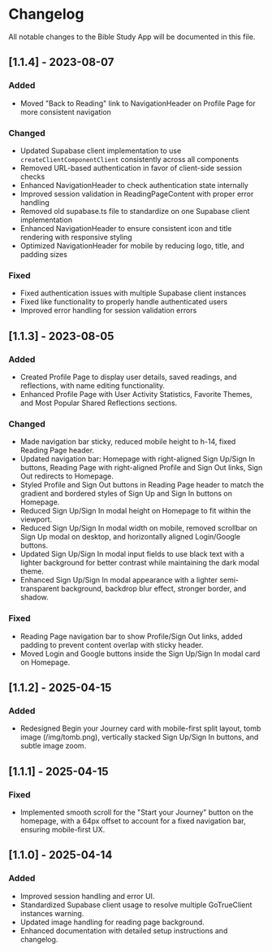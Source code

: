 # Changelog

All notable changes to the Bible Study App will be documented in this file.

## [1.1.4] - 2023-08-07

### Added

- Moved "Back to Reading" link to NavigationHeader on Profile Page for more consistent navigation

### Changed

- Updated Supabase client implementation to use `createClientComponentClient` consistently across all components
- Removed URL-based authentication in favor of client-side session checks
- Enhanced NavigationHeader to check authentication state internally
- Improved session validation in ReadingPageContent with proper error handling
- Removed old supabase.ts file to standardize on one Supabase client implementation
- Enhanced NavigationHeader to ensure consistent icon and title rendering with responsive styling
- Optimized NavigationHeader for mobile by reducing logo, title, and padding sizes

### Fixed

- Fixed authentication issues with multiple Supabase client instances
- Fixed like functionality to properly handle authenticated users
- Improved error handling for session validation errors

## [1.1.3] - 2023-08-05

### Added

- Created Profile Page to display user details, saved readings, and reflections, with name editing functionality.
- Enhanced Profile Page with User Activity Statistics, Favorite Themes, and Most Popular Shared Reflections sections.

### Changed

- Made navigation bar sticky, reduced mobile height to h-14, fixed Reading Page header.
- Updated navigation bar: Homepage with right-aligned Sign Up/Sign In buttons, Reading Page with right-aligned Profile and Sign Out links, Sign Out redirects to Homepage.
- Styled Profile and Sign Out buttons in Reading Page header to match the gradient and bordered styles of Sign Up and Sign In buttons on Homepage.
- Reduced Sign Up/Sign In modal height on Homepage to fit within the viewport.
- Reduced Sign Up/Sign In modal width on mobile, removed scrollbar on Sign Up modal on desktop, and horizontally aligned Login/Google buttons.
- Updated Sign Up/Sign In modal input fields to use black text with a lighter background for better contrast while maintaining the dark modal theme.
- Enhanced Sign Up/Sign In modal appearance with a lighter semi-transparent background, backdrop blur effect, stronger border, and shadow.

### Fixed

- Reading Page navigation bar to show Profile/Sign Out links, added padding to prevent content overlap with sticky header.
- Moved Login and Google buttons inside the Sign Up/Sign In modal card on Homepage.

## [1.1.2] - 2025-04-15

### Added

- Redesigned Begin your Journey card with mobile-first split layout, tomb image (/img/tomb.png), vertically stacked Sign Up/Sign In buttons, and subtle image zoom.

## [1.1.1] - 2025-04-15

### Fixed

- Implemented smooth scroll for the "Start your Journey" button on the homepage, with a 64px offset to account for a fixed navigation bar, ensuring mobile-first UX.

## [1.1.0] - 2025-04-14

### Added

- Improved session handling and error UI.
- Standardized Supabase client usage to resolve multiple GoTrueClient instances warning.
- Updated image handling for reading page background.
- Enhanced documentation with detailed setup instructions and changelog.
